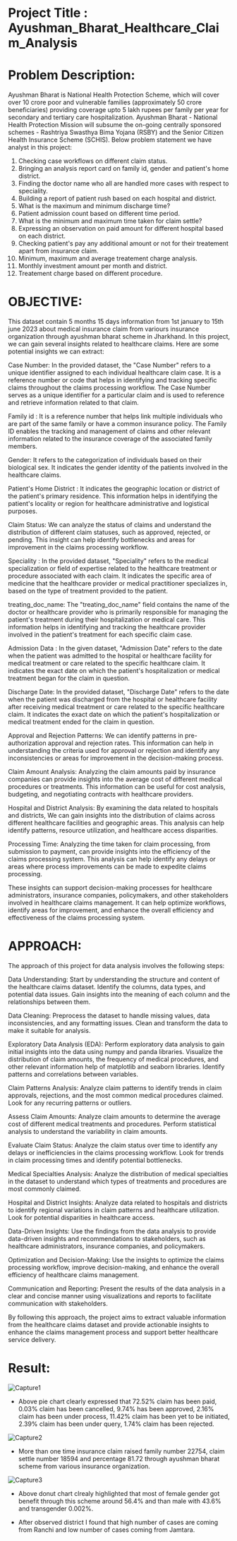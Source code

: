 # Project Title : Ayushman_Bharat_Healthcare_Claim_Analysis

# Problem Description:

Ayushman Bharat is National Health Protection Scheme, which will cover over 10 crore poor and vulnerable families (approximately 50 crore beneficiaries) providing coverage upto 5 lakh rupees per family per year for secondary and tertiary care hospitalization. Ayushman Bharat - National Health Protection Mission will subsume the on-going centrally sponsored schemes - Rashtriya Swasthya Bima Yojana (RSBY) and the Senior Citizen Health Insurance Scheme (SCHIS).
Below problem statement we have analyst in this project:
1. Checking case workflows on different claim status.
2. Bringing an analysis report card  on family id, gender and patient's home district.
3. Finding the doctor name who all are handled more cases with respect to speciality.
4. Building a report of patient rush based on each hospital and district.
5. What is the maximum and minimum discharge time?
6. Patient admission count based on different time period.
7. What is the minimum and maximum time taken for claim settle?
8. Expressing an observation on paid amount for different hospital based on each district.
9. Checking patient's pay any additional amount or not for their treatement apart from insurance claim.
10. Minimum, maximum and average treatement charge analysis.
11. Monthly investment amount per month and district.
12. Treatement charge based on different procedure.


# OBJECTIVE:

This dataset contain 5 months 15 days information from 1st january to 15th june 2023 about medical insurance claim from variours insurance organization through ayushman bharat scheme in Jharkhand. In this project, we can gain several insights related to healthcare claims. Here are some potential insights we can extract:

Case Number: In the provided dataset, the "Case Number" refers to a unique identifier assigned to each individual healthcare claim case. It is a reference number or code that helps in identifying and tracking specific claims throughout the claims processing workflow. The Case Number serves as a unique identifier for a particular claim and is used to reference and retrieve information related to that claim.

Family id : It is a reference number that helps link multiple individuals who are part of the same family or have a common insurance policy. The Family ID enables the tracking and management of claims and other relevant information related to the insurance coverage of the associated family members.

Gender: It refers to the categorization of individuals based on their biological sex. It indicates the gender identity of the patients involved in the healthcare claims.

Patient's Home District : It indicates the geographic location or district of the patient's primary residence. This information helps in identifying the patient's locality or region for healthcare administrative and logistical purposes.

Claim Status: We can analyze the status of claims and understand the distribution of different claim statuses, such as approved, rejected, or pending. This insight can help identify bottlenecks and areas for improvement in the claims processing workflow.

Speciality : In the provided dataset, "Speciality" refers to the medical specialization or field of expertise related to the healthcare treatment or procedure associated with each claim. It indicates the specific area of medicine that the healthcare provider or medical practitioner specializes in, based on the type of treatment provided to the patient.

treating_doc_name: The "treating_doc_name" field contains the name of the doctor or healthcare provider who is primarily responsible for managing the patient's treatment during their hospitalization or medical care. This information helps in identifying and tracking the healthcare provider involved in the patient's treatment for each specific claim case.

Admission Data : In the given dataset, "Admission Date" refers to the date when the patient was admitted to the hospital or healthcare facility for medical treatment or care related to the specific healthcare claim. It indicates the exact date on which the patient's hospitalization or medical treatment began for the claim in question.

Discharge Date: In the provided dataset, "Discharge Date" refers to the date when the patient was discharged from the hospital or healthcare facility after receiving medical treatment or care related to the specific healthcare claim. It indicates the exact date on which the patient's hospitalization or medical treatment ended for the claim in question.

Approval and Rejection Patterns: We can identify patterns in pre-authorization approval and rejection rates. This information can help in understanding the criteria used for approval or rejection and identify any inconsistencies or areas for improvement in the decision-making process.

Claim Amount Analysis: Analyzing the claim amounts paid by insurance companies can provide insights into the average cost of different medical procedures or treatments. This information can be useful for cost analysis, budgeting, and negotiating contracts with healthcare providers.

Hospital and District Analysis: By examining the data related to hospitals and districts, We can gain insights into the distribution of claims across different healthcare facilities and geographic areas. This analysis can help identify patterns, resource utilization, and healthcare access disparities.

Processing Time: Analyzing the time taken for claim processing, from submission to payment, can provide insights into the efficiency of the claims processing system. This analysis can help identify any delays or areas where process improvements can be made to expedite claims processing.


These insights can support decision-making processes for healthcare administrators, insurance companies, policymakers, and other stakeholders involved in healthcare claims management. It can help optimize workflows, identify areas for improvement, and enhance the overall efficiency and effectiveness of the claims processing system.

# APPROACH:

The approach of this project for data analysis involves the following steps:

Data Understanding: Start by understanding the structure and content of the healthcare claims dataset. Identify the columns, data types, and potential data issues. Gain insights into the meaning of each column and the relationships between them.

Data Cleaning: Preprocess the dataset to handle missing values, data inconsistencies, and any formatting issues. Clean and transform the data to make it suitable for analysis.

Exploratory Data Analysis (EDA): Perform exploratory data analysis to gain initial insights into the data using numpy and panda libraries. Visualize the distribution of claim amounts, the frequency of medical procedures, and other relevant information help of matplotlib and seaborn libraries. Identify patterns and correlations between variables.

Claim Patterns Analysis: Analyze claim patterns to identify trends in claim approvals, rejections, and the most common medical procedures claimed. Look for any recurring patterns or outliers.

Assess Claim Amounts: Analyze claim amounts to determine the average cost of different medical treatments and procedures. Perform statistical analysis to understand the variability in claim amounts.

Evaluate Claim Status: Analyze the claim status over time to identify any delays or inefficiencies in the claims processing workflow. Look for trends in claim processing times and identify potential bottlenecks.

Medical Specialties Analysis: Analyze the distribution of medical specialties in the dataset to understand which types of treatments and procedures are most commonly claimed.

Hospital and District Insights: Analyze data related to hospitals and districts to identify regional variations in claim patterns and healthcare utilization. Look for potential disparities in healthcare access.

Data-Driven Insights: Use the findings from the data analysis to provide data-driven insights and recommendations to stakeholders, such as healthcare administrators, insurance companies, and policymakers.

Optimization and Decision-Making: Use the insights to optimize the claims processing workflow, improve decision-making, and enhance the overall efficiency of healthcare claims management.

Communication and Reporting: Present the results of the data analysis in a clear and concise manner using visualizations and reports to facilitate communication with stakeholders.

By following this approach, the project aims to extract valuable information from the healthcare claims dataset and provide actionable insights to enhance the claims management process and support better healthcare service delivery.

# Result: 
![Capture1](https://github.com/SrvPioneer/Ayushman_Bharat_Healthcare_Claim_Analysis/assets/93809665/f6c792dc-a286-488e-8125-323441690b66)

* Above pie chart clearly expressed that 72.52% claim has been paid, 0.03% claim has been cancelled, 9.74% has been approved, 2.16% claim has been under process, 11.42% claim has been yet to be initiated, 2.39% claim has been under query, 1.74% claim has been rejected.

![Capture2](https://github.com/SrvPioneer/Ayushman_Bharat_Healthcare_Claim_Analysis/assets/93809665/ce0c33e5-91b1-4c7f-b5bf-101ab97dafc8)

* More than one time insurance claim raised family number 22754, claim settle number 18594 and percentage 81.72 through ayushman
  bharat scheme from various insurance organization.
  
 ![Capture3](https://github.com/SrvPioneer/Ayushman_Bharat_Healthcare_Claim_Analysis/assets/93809665/8c6427c6-dfdf-428b-b868-6ad13b2154df)

 * Above donut chart clrealy highlighted that most of female gender got benefit through this scheme around 56.4% and than male with 43.6% and transgender 0.002%.

* After observed district I found that high number of cases are coming from Ranchi and low number of cases coming from Jamtara.

